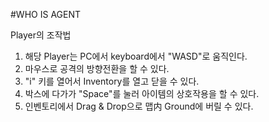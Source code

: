 #WHO IS AGENT

Player의 조작법

1. 해당 Player는 PC에서 keyboard에서 "WASD"로 움직인다.
2. 마우스로 공격의 방향전환을 할 수 있다.
3. "i" 키를 열어서 Inventory를 열고 닫을 수 있다.
4. 박스에 다가가 "Space"를 눌러 아이템의 상호작용을 할 수 있다.
5. 인벤토리에서 Drag & Drop으로 맵内 Ground에 버릴 수 있다.
